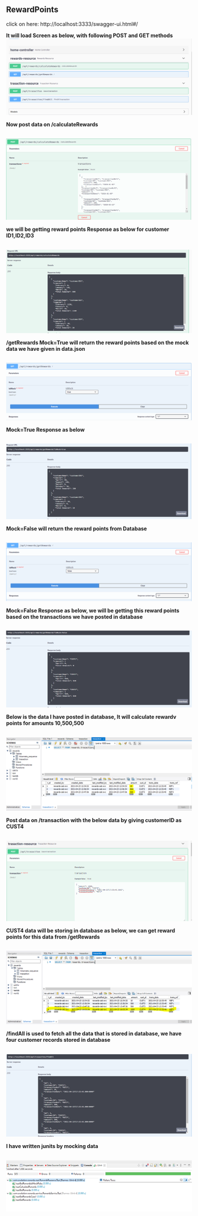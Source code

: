 ## RewardPoints

click on here: http://localhost:3333/swagger-ui.html#/

**It will load Screen as below, with following POST and GET methods**
![screenshot](https://github.com/nikhileshch/RewardPoints/blob/main/images/HomeScreen.PNG)

**Now post data on /calculateRewards**
##
![screenshot](https://github.com/nikhileshch/RewardPoints/blob/main/images/Rewards_Post.PNG)

**we will be getting reward points Response as below for customer ID1,ID2,ID3**
##
![screenshot](https://github.com/nikhileshch/RewardPoints/blob/main/images/Rewards_Post_Response.PNG)

**/getRewards Mock=True will return the reward points based on the mock data we have given in data.json**

##
![screenshot](https://github.com/nikhileshch/RewardPoints/blob/main/images/Mock_True.PNG)

**Mock=True Response as below**

##
![screenshot](https://github.com/nikhileshch/RewardPoints/blob/main/images/Mock_True_Response.PNG)

**Mock=False will return the reward points from Database**

##
![screenshot](https://github.com/nikhileshch/RewardPoints/blob/main/images/Mock_False.PNG)

**Mock=False Response as below, we will be getting this reward points based on the transactions we have posted in database**

##
![screenshot](https://github.com/nikhileshch/RewardPoints/blob/main/images/Mock_False_Response.PNG)

**Below is the data I have posted in database, It will calculate rewardv points for amounts 10,500,500**

##
![screenshot](https://github.com/nikhileshch/RewardPoints/blob/main/images/DataBase_Amount.PNG)

**Post data on /transaction with the below data by giving customerID as CUST4**

##
![screenshot](https://github.com/nikhileshch/RewardPoints/blob/main/images/Transaction_Post.PNG)

**CUST4 data will be storing in database as below, we can get reward points for this data from /getRewards**

##
![screenshot](https://github.com/nikhileshch/RewardPoints/blob/main/images/Transaction_SavedToDatabase.PNG)

**/findAll is used to fetch all the data that is stored in database, we have four customer records stored in database**

##
![screenshot](https://github.com/nikhileshch/RewardPoints/blob/main/images/Transaction_FindAll_Response.PNG)

**I have written junits by mocking data**

##
![screenshot](https://github.com/nikhileshch/RewardPoints/blob/main/images/Junits.PNG)


